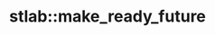 ---
layout: free-function
title: stlab::make_ready_future
tags: [library]
entities:
  - kind: overloads
    defined-in-header: stlab/future.hpp
    git-link: https://github.com/stlab/libraries/blob/develop/stlab/future.hpp
    list:
      - name: make_ready_future
        pure-name: make_ready_future
        declaration: |
            template <typename T>
            future<T> make_ready_future(T&& x)
        description: This function creates a future that is fulfilled immediatley.
      - name: make_ready_future
        pure-name: make_ready_future
        declaration: |
            future<void> make_ready_future()
        description: This function creates a future of type void that is fulfilled immediatley.
      - name: make_exceptional_future
        pure-name: make_exceptional_future
        declaration: |
            template <typename T>
            future<T> make_exceptional_future(std::exception_ptr error)
        description: This function creates a future that is fulfilled failed.
  - kind: parameters
    list:
      - name: x
        description: The result value of the future
      - name: error
        description: The exception pointer to the exception that shall be the result of the fulfilled future
  - kind: result
    description: a future that already is fulfilled.
---